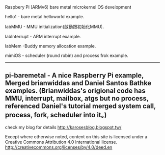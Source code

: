 Raspbery Pi (ARMv6) bare metal microkernel OS development 

hello1 - bare metal helloworld example. 
 
labMMU - MMU initialization(啟動跟初始化MMU).

labInterrupt - ARM interrupt example. 

labMem -Buddy memory allocation example. 

mimiOS - scheduler (round robin) and process frok example.  


-------------------------------------------------------------------------------------------------------------------
pi-baremetal - A nice Raspberry Pi example, Merged brianwiddas and Daniel Santos Bathke examples. (Brianwiddas's origional code has MMU, interrupt, mailbox, atgs but no process, referenced Daniel's tutorial merged system call, process, fork, scheduler into it。)
-------------------------------------------------------------------------------------------------------------------
check my blog for details
http://karosesblog.blogspot.tw/

Except where otherwise noted, content on this site is licensed under a Creative Commons Attribution 4.0 International license.
http://creativecommons.org/licenses/by/4.0/deed.en
